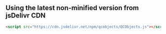 ## Using the latest non-minified version from jsDelivr CDN

```html
<script src="https://cdn.jsdelivr.net/npm/qcobjects/QCObjects.js"></script>
```
